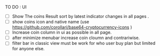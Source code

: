 TO DO :
UI 
- [ ] Show The coins Result sort by latest indicator changes in all pages .
- [ ] show coins icon and native name (use https://github.com/corollari/base64-cryptocurrency-icons )
- [ ] Increase coin column in ui as possible in all page. 
- [ ] after minimize menubar  increase coin cloumn and contrariwise.
- [ ] filter bar in classic view must be work for who user buy plan but limited for anyone else.
